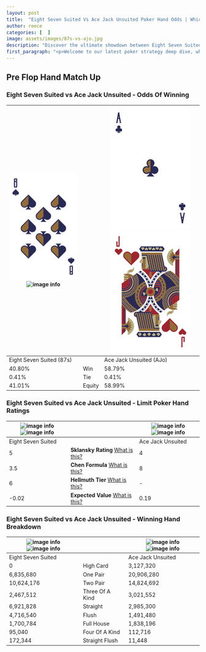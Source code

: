 ```yaml
---
layout: post
title:  "Eight Seven Suited Vs Ace Jack Unsuited Poker Hand Odds | Which Is The Better Hand In Poker? A Complete Guide"
author: reece
categories: [  ]
image: assets/images/87s-vs-ajo.jpg
description: "Discover the ultimate showdown between Eight Seven Suited and Ace Jack Unsuited in poker! Uncover the odds, strategies, and scenarios where one hand triumphs over the other. Get ready to up your poker game with this thrilling analysis."
first_paragraph: "<p>Welcome to our latest poker strategy deep dive, where we're pitting two distinct hands against each other in a high-stakes showdown: Eight Seven Suited vs Ace Jack Unsuited.</p><p>In the dynamic world of poker, every decision counts, and knowing which hand holds the upper hand is key to your success at the table.</p><p>In this article, we'll dissect these two hands, explore the scenarios where one dominates the other, and equip you with the knowledge to make strategic choices that can tip the odds in your favor.</p><p>Get ready to unravel the intriguing dynamics of these poker hands and elevate your game to new heights.</p>"
---
```




[comment]: # (sp0)

## Pre Flop Hand Match Up

<div class="table hand-ratings" markdown="1"> 



### Eight Seven Suited vs Ace Jack Unsuited - Odds Of Winning


    
| ![image info](assets/images/hand1/8.png) ![image info](assets/images/hand1/7s.png) |  | ![image info](assets/images/hand2/a.png) ![image info](assets/images/hand2/jo.png) |
| -------- | -------- | -------- |
| Eight Seven Suited (87s) |  | Ace Jack Unsuited (AJo) |
| 40.80% | Win | 58.79% |
| 0.41% | Tie | 0.41% |
| 41.01% | Equity | 58.99% |




[comment]: # (sp1)



### Eight Seven Suited vs Ace Jack Unsuited - Limit Poker Hand Ratings


    
| ![image info](https://www.riverpairs.com/assets/images/hand1/8.png) ![image info](https://www.riverpairs.com/assets/images/hand1/7s.png) |  | ![image info](https://www.riverpairs.com/assets/images/hand2/a.png) ![image info](https://www.riverpairs.com/assets/images/hand2/jo.png) |
| -------- | -------- | -------- |
| Eight Seven Suited |  | Ace Jack Unsuited |
| 5 | **Sklansky Rating** [What is this?](/sklansky-rating-explained) | 4 |
| 3.5 | **Chen Formula** [What is this?](/chen-formula-explained) | 8 |
| 6 | **Hellmuth Tier** [What is this?](/Hellmuth-tier-explained) | - |
| -0.02 | **Expected Value** [What is this?](/expected-value-explained) | 0.19 |




[comment]: # (sp2)



### Eight Seven Suited vs Ace Jack Unsuited - Winning Hand Breakdown


    
| ![image info](https://www.riverpairs.com/assets/images/hand1/8.png) ![image info](https://www.riverpairs.com/assets/images/hand1/7s.png) |  | ![image info](https://www.riverpairs.com/assets/images/hand2/a.png) ![image info](https://www.riverpairs.com/assets/images/hand2/jo.png) |
| -------- | -------- | -------- |
| Eight Seven Suited |  | Ace Jack Unsuited |
| 0 | High Card | 3,127,320 |
| 6,835,680 | One Pair | 20,906,280 |
| 10,624,176 | Two Pair | 14,824,692 |
| 2,467,512 | Three Of A Kind | 3,021,552 |
| 6,921,828 | Straight | 2,985,300 |
| 4,716,540 | Flush | 1,491,480 |
| 1,700,784 | Full House | 1,838,196 |
| 95,040 | Four Of A Kind | 112,716 |
| 172,344 | Straight Flush | 11,448 |




[comment]: # (sp3)



</div>

[comment]: # (sp4)



[comment]: # (sp5)

